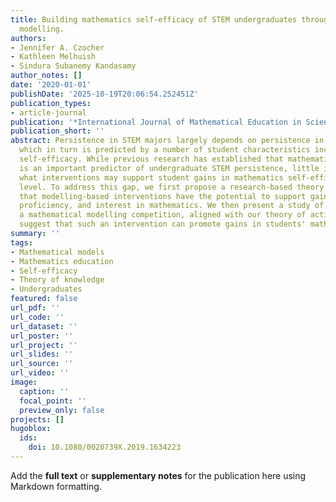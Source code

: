 ```yaml
---
title: Building mathematics self-efficacy of STEM undergraduates through mathematical
  modelling.
authors:
- Jennifer A. Czocher
- Kathleen Melhuish
- Sindura Subanemy Kandasamy
author_notes: []
date: '2020-01-01'
publishDate: '2025-10-19T20:06:54.252451Z'
publication_types:
- article-journal
publication: '*International Journal of Mathematical Education in Science &amp; Technology*'
publication_short: ''
abstract: Persistence in STEM majors largely depends on persistence in mathematics,
  which in turn is predicted by a number of student characteristics including mathematics
  self-efficacy. While previous research has established that mathematics self-efficacy
  is an important predictor of undergraduate STEM persistence, little is known about
  what interventions may support student gains in mathematics self-efficacy at this
  level. To address this gap, we first propose a research-based theory of action arguing
  that modelling-based interventions have the potential to support gains in self-efficacy,
  proficiency, and interest in mathematics. We then present a study of an intervention,
  a mathematical modelling competition, aligned with our theory of action. Our findings
  suggest that such an intervention can promote gains in students' mathematics self-efficacy.
summary: ''
tags:
- Mathematical models
- Mathematics education
- Self-efficacy
- Theory of knowledge
- Undergraduates
featured: false
url_pdf: ''
url_code: ''
url_dataset: ''
url_poster: ''
url_project: ''
url_slides: ''
url_source: ''
url_video: ''
image:
  caption: ''
  focal_point: ''
  preview_only: false
projects: []
hugoblox:
  ids:
    doi: 10.1080/0020739X.2019.1634223
---
```


Add the **full text** or **supplementary notes** for the publication here using Markdown formatting.
